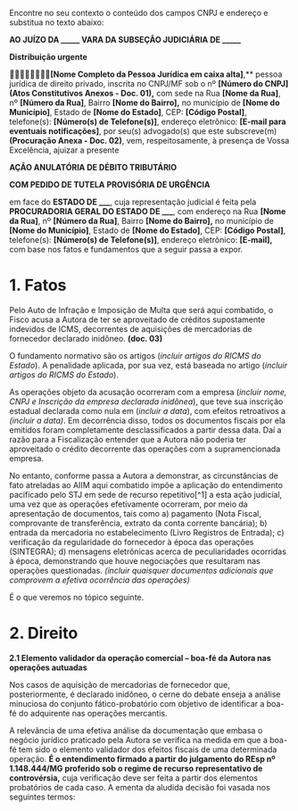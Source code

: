 Encontre no seu contexto o conteúdo dos campos CNPJ e endereço e substitua no texto abaixo:

 
 
 **AO JUÍZO DA \_\_\_\_\_ VARA DA SUBSEÇÃO JUDICIÁRIA DE \_\_\_\_\_** 



**Distribuição urgente**

**[Nome Completo da Pessoa Jurídica em caixa alta]**,** pessoa jurídica de direito privado, inscrita no CNPJ/MF sob o nº **[Número do CNPJ] (Atos Constitutivos Anexos - Doc. 01),** com sede na Rua **[Nome da Rua]**, nº **[Número da Rua]**, Bairro **[Nome do Bairro],** no município de **[Nome do Município]**, Estado de **[Nome do Estado]**, CEP: **[Código Postal]**, telefone(s): **[Número(s) de Telefone(s)]**, endereço eletrônico: **[E-mail para eventuais notificações]**,  por seu(s) advogado(s) que este subscreve(m) **(Procuração Anexa - Doc. 02)**, vem, respeitosamente, à presença de Vossa Excelência, ajuizar a presente 

**AÇÃO ANULATÓRIA DE DÉBITO TRIBUTÁRIO**

**COM PEDIDO DE TUTELA PROVISÓRIA DE URGÊNCIA**

em face do **ESTADO DE \_\_\_**, cuja representação judicial é feita pela **PROCURADORIA GERAL DO ESTADO DE \_\_\_**, com endereço na Rua **[Nome da Rua]**, nº **[Número da Rua]**, Bairro **[Nome do Bairro],** no município de **[Nome do Município]**, Estado de **[Nome do Estado]**, CEP: **[Código Postal]**, telefone(s): **[Número(s) de Telefone(s)]**, endereço eletrônico: **[E-mail],** com base nos fatos e fundamentos que a seguir passa a expor.
# **1. Fatos**
Pelo Auto de Infração e Imposição de Multa que será aqui combatido, o Fisco acusa a Autora de ter se aproveitado de créditos supostamente indevidos de ICMS, decorrentes de aquisições de mercadorias de fornecedor declarado inidôneo. **(doc. 03)**

O fundamento normativo são os artigos (*incluir artigos do RICMS do Estado*). A penalidade aplicada, por sua vez, está baseada no artigo (*incluir artigos do RICMS do Estado*).

As operações objeto da acusação ocorreram com a empresa (*incluir nome, CNPJ e Inscrição da empresa declarada inidônea*), que teve sua inscrição estadual declarada como nula em (*incluir a data*), com efeitos retroativos a *(incluir a data)*. Em decorrência disso, todos os documentos fiscais por ela emitidos foram completamente desclassificados a partir dessa data. Daí a razão para a Fiscalização entender que a Autora não poderia ter aproveitado o crédito decorrente das operações com a supramencionada empresa.  

No entanto, conforme passa a Autora a demonstrar, as circunstâncias de fato atreladas ao AIIM aqui combatido impõe a aplicação do entendimento pacificado pelo STJ em sede de recurso repetitivo[^1] a esta ação judicial, uma vez que as operações efetivamente ocorreram, por meio da apresentação de documentos, tais como a) pagamento (Nota Fiscal, comprovante de transferência, extrato da conta corrente bancária); b) entrada da mercadoria no estabelecimento (Livro Registros de Entrada); c) verificação da regularidade do fornecedor à época das operações (SINTEGRA); d) mensagens eletrônicas acerca de peculiaridades ocorridas à época, demonstrando que houve negociações que resultaram nas operações questionadas. *(incluir quaisquer documentos adicionais que comprovem a efetiva ocorrência das operações)*

É o que veremos no tópico seguinte.
#
# **2. Direito**
**2.1 Elemento validador da operação comercial – boa-fé da Autora nas operações autuadas**

Nos casos de aquisição de mercadorias de fornecedor que, posteriormente, é declarado inidôneo, o cerne do debate enseja a análise minuciosa do conjunto fático-probatório com objetivo de identificar a boa-fé do adquirente nas operações mercantis.

A relevância de uma efetiva análise da documentação que embasa o negócio jurídico praticado pela Autora se verifica na medida em que a boa-fé tem sido o elemento validador dos efeitos fiscais de uma determinada operação. **É o entendimento firmado a partir do julgamento do REsp nº 1.148.444/MG proferido sob o regime de recurso representativo de controvérsia,** cuja verificação deve ser feita a partir dos elementos probatórios de cada caso. A ementa da aludida decisão foi vasada nos seguintes termos:
